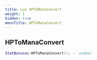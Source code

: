 ```yaml
---
title: Lua HPToManaConvert
weight: 1
hidden: true
menuTitle: HPToManaConvert
---
```

## HPToManaConvert
```lua
StatBonuses:HPToManaConvert(); -- number
```